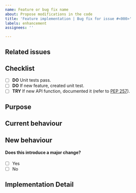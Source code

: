 ```yaml
---
name: Feature or bug fix name
about: Propose modifications in the code
title: 'Feature implementation | Bug fix for issue #<000>'
labels: enhancement
assignees: ''

---
```


## Related issues
<!-- List the issue(s) that are addressed by this PR -->

## Checklist
<!--- Make sure to check the following items -->
- [ ] **DO** Unit tests pass.
- [ ] **DO** If new feature, created unit test.
- [ ] **TRY** If new API function, documented it (refer to
[PEP 257](https://www.python.org/dev/peps/pep-0257/)).

## Purpose
<!--- A clear and concise description of what the PR does. -->

## Current behaviour
<!--- Tell us what currently happens -->

## New behaviour
<!--- Tell us what will happen when the PR is merged -->
 
#### Does this introduce a major change?
- [ ] Yes
- [ ] No

## Implementation Detail
<!--- Provide a detailed description of the change or addition you are proposing -->

